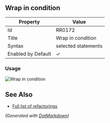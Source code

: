 ## Wrap in condition

| Property           | Value               |
| ------------------ | ------------------- |
| Id                 | RR0172              |
| Title              | Wrap in condition   |
| Syntax             | selected statements |
| Enabled by Default | &#x2713;            |

### Usage

![Wrap in condition](../../images/refactorings/WrapInCondition.png)

## See Also

* [Full list of refactorings](Refactorings.md)


*\(Generated with [DotMarkdown](http://github.com/JosefPihrt/DotMarkdown)\)*